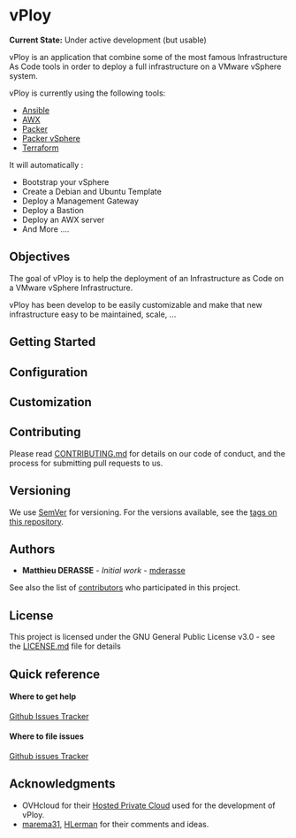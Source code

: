 # vPloy

**Current State:** Under active development (but usable)

vPloy is an application that combine some of the most famous Infrastructure As Code tools in order to deploy a full infrastructure on a VMware vSphere system.

vPloy is currently using the following tools:
 - [Ansible](https://www.ansible.com/)
 - [AWX](https://github.com/ansible/awx)
 - [Packer](https://www.packer.io/)
 - [Packer vSphere](https://github.com/jetbrains-infra/packer-builder-vsphere)
 - [Terraform](https://www.terraform.io/)

It will automatically :
 - Bootstrap your vSphere
 - Create a Debian and Ubuntu Template
 - Deploy a Management Gateway
 - Deploy a Bastion
 - Deploy an AWX server
 - And More ....

## Objectives
The goal of vPloy is to help the deployment of an Infrastructure as Code on a VMware vSphere Infrastructure.

vPloy has been develop to be easily customizable and make that new infrastructure easy to be maintained, scale, ...

## Getting Started

## Configuration

## Customization

## Contributing

Please read [CONTRIBUTING.md](CONTRIBUTING.md) for details on our code of conduct, and the process for submitting pull requests to us.

## Versioning

We use [SemVer](http://semver.org/) for versioning. For the versions available, see the [tags on this repository](https://github.com/mderasse/vploy/tags). 

## Authors

* **Matthieu DERASSE** - *Initial work* - [mderasse](https://github.com/mderasse)

See also the list of [contributors](https://github.com/mderasse/vploy/contributors) who participated in this project.

## License

This project is licensed under the GNU General Public License v3.0 - see the [LICENSE.md](LICENSE.md) file for details

## Quick reference

#### Where to get help

[Github Issues Tracker](https://github.com/mderasse/vploy/issues)

#### Where to file issues

[Github issues Tracker](https://github.com/mderasse/vploy/issues)

## Acknowledgments

* OVHcloud for their [Hosted Private Cloud](https://www.ovh.com/fr/private-cloud/) used for the development of vPloy.
* [marema31](https://github.com/marema31), [HLerman](https://github.com/HLerman) for their comments and ideas.